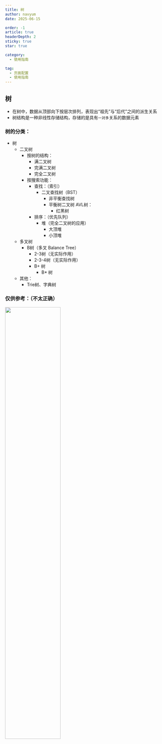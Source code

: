 ```yaml
---
title: 树
author: navyum
date: 2025-06-15

order: -1
article: true
headerDepth: 2
sticky: true
star: true

category:
  - 使用指南

tag:
  - 页面配置
  - 使用指南
---
```


## 树
* 在树中，数据从顶部向下按层次排列，表现出“祖先”与“后代”之间的派生关系
* 树结构是一种非线性存储结构，存储的是具有`一对多`关系的数据元素


### 树的分类：
- 树
    - 二叉树
        - 按树的结构：
            - 满二叉树
            - 完满二叉树
            - 完全二叉树
        - 按搜索功能：
            - 查找：（索引）
                - 二叉查找树（BST）
                    - 非平衡查找树
                    - 平衡树二叉树 AVL树：
                        - 红黑树
            - 排序：（优先队列）
                - 堆（完全二叉树的应用）
                    - 大顶堆
                    - 小顶堆
    - 多叉树
        - B树（多叉 Balance Tree）
            - 2-3树（无实际作用）
            - 2-3-4树（无实际作用）
            - B+ 树
                - B* 树
    - 其他：
        - Trie树、字典树

### 仅供参考：（不太正确）
<img src="https://raw.staticdn.net/Navyum/imgbed/pic/IMG/32fd80f61e7b14e3c280179f91bbb24b.png" width =60% >